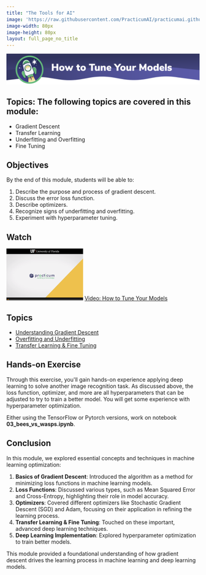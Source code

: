 ```yaml
---
title: "The Tools for AI"
image: 'https://raw.githubusercontent.com/PracticumAI/practicumai.github.io/main/images/icons/practicumai_deep_learning.png'
image-width: 80px
image-height: 80px
layout: full_page_no_title
---
```


![How to tune your models banner](/images/dlf_how_to_tune_banner.png)

## Topics: The following topics are covered in this module:

* Gradient Descent
* Transfer Learning
* Underfitting and Overfitting
* Fine Tuning

## Objectives

By the end of this module, students will be able to:

1. Describe the purpose and process of gradient descent.
1. Discuss the error loss function.
1. Describe optimizers.
1. Recognize signs of underfitting and overfitting.
1. Experiment with hyperparameter tuning.

## Watch

[![Thumbnail screenshot of a Practicum AI video](/images/video_thumbnail.png)](https://mediasite.video.ufl.edu/Mediasite/Play/36af27d5b6144782a0ce02faaae605941d) [Video: How to Tune Your Models](https://mediasite.video.ufl.edu/Mediasite/Play/36af27d5b6144782a0ce02faaae605941d)


## Topics

* [Understanding Gradient Descent](/deep_learning/03.1_gradient_descent/)
* [Overfitting and Underfitting](/deep_learning/03.2_overfitting_underfitting/)
* [Transfer Learning & Fine Tuning](/deep_learning/03.3_transfer_learning/)

## Hands-on Exercise

Through this exercise, you'll gain hands-on experience applying deep learning to solve another image recognition task. As discussed above, the loss function, optimizer, and more are all hyperparameters that can be adjusted to try to train a better model. You will get some experience with hyperparameter optimization.

Either using the TensorFlow or Pytorch versions, work on notebook **03_bees_vs_wasps.ipynb**.

## Conclusion

In this module, we explored essential concepts and techniques in machine learning optimization:

1. **Basics of Gradient Descent**: Introduced the algorithm as a method for minimizing loss functions in machine learning models.
1. **Loss Functions**: Discussed various types, such as Mean Squared Error and Cross-Entropy, highlighting their role in model accuracy.
1. **Optimizers**: Covered different optimizers like Stochastic Gradient Descent (SGD) and Adam, focusing on their application in refining the learning process.
1. **Transfer Learning & Fine Tuning**: Touched on these important, advanced deep learning techniques.
1. **Deep Learning Implementation**: Explored hyperparameter optimization to train better models.

This module provided a foundational understanding of how gradient descent drives the learning process in machine learning and deep learning models.

